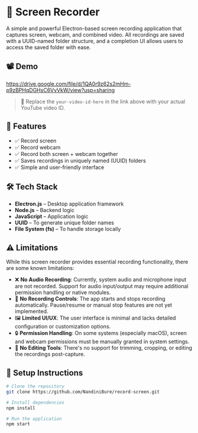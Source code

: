 # 🎥 Screen Recorder

A simple and powerful Electron-based screen recording application that captures screen, webcam, and combined video. All recordings are saved with a UUID-named folder structure, and a completion UI allows users to access the saved folder with ease.

## 📽️ Demo
 https://drive.google.com/file/d/1QA0r9z62s2mHm-p9zBPHqDGHsC6VvVkW/view?usp=sharing
> 🔁 Replace the `your-video-id-here` in the link above with your actual YouTube video ID.

## 🚀 Features

- ✅ Record screen
- ✅ Record webcam
- ✅ Record both screen + webcam together
- ✅ Saves recordings in uniquely named (UUID) folders
- ✅ Simple and user-friendly interface

## 🛠️ Tech Stack

- **Electron.js** – Desktop application framework  
- **Node.js** – Backend logic  
- **JavaScript** – Application logic  
- **UUID** – To generate unique folder names  
- **File System (fs)** – To handle storage locally

## ⚠️ Limitations

While this screen recorder provides essential recording functionality, there are some known limitations:

- ❌ **No Audio Recording**: Currently, system audio and microphone input are not recorded. Support for audio input/output may require additional permission handling or native modules.
- 🎥 **No Recording Controls**: The app starts and stops recording automatically. Pause/resume or manual stop features are not yet implemented.
- 🖼️ **Limited UI/UX**: The user interface is minimal and lacks detailed configuration or customization options.
- 🔒 **Permission Handling**: On some systems (especially macOS), screen and webcam permissions must be manually granted in system settings.
- 🧪 **No Editing Tools**: There's no support for trimming, cropping, or editing the recordings post-capture.



## 🧪 Setup Instructions

```bash
# Clone the repository
git clone https://github.com/NandiniBure/record-screen.git

# Install dependencies
npm install

# Run the application
npm start
